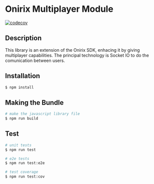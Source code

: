 # Onirix Multiplayer Module

[![codecov](https://codecov.io/gh/PascualDaniel/onirix-multiplayer-module/graph/badge.svg?token=9J3NKTK1NV)](https://codecov.io/gh/PascualDaniel/onirix-multiplayer-module)

## Description

This library is an extension of the Onirix SDK, enhacing it by giving multiplayer capabilities.
The principal technology is Socket IO to do the comunication between users.

## Installation

```bash
$ npm install
```

## Making the Bundle

```bash
# make the javascript library file
$ npm run build
```

## Test

```bash
# unit tests
$ npm run test

# e2e tests
$ npm run test:e2e

# test coverage
$ npm run test:cov
```